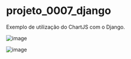 # projeto_0007_django

Exemplo de utilização do ChartJS com o Django.

![image](https://user-images.githubusercontent.com/34606551/125135227-0750d980-e0df-11eb-9409-3f98c67617bc.png)

![image](https://user-images.githubusercontent.com/34606551/125135260-120b6e80-e0df-11eb-96e6-af1cc8d6b003.png)
